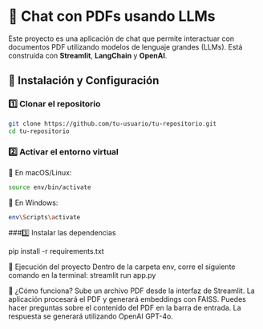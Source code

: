 # 📄 Chat con PDFs usando LLMs

Este proyecto es una aplicación de chat que permite interactuar con documentos PDF utilizando modelos de lenguaje grandes (LLMs). Está construida con **Streamlit**, **LangChain** y **OpenAI**.

## 🚀 Instalación y Configuración

### 1️⃣ Clonar el repositorio
```sh
git clone https://github.com/tu-usuario/tu-repositorio.git
cd tu-repositorio
```

### 2️⃣ Activar el entorno virtual
🔹 En macOS/Linux:
```sh
source env/bin/activate
```
🔹 En Windows:

```sh
env\Scripts\activate
```

###3️⃣ Instalar las dependencias

pip install -r requirements.txt

🏃 Ejecución del proyecto
Dentro de la carpeta env, corre el siguiente comando en la terminal:
streamlit run app.py

📝 ¿Cómo funciona?
Sube un archivo PDF desde la interfaz de Streamlit.
La aplicación procesará el PDF y generará embeddings con FAISS.
Puedes hacer preguntas sobre el contenido del PDF en la barra de entrada.
La respuesta se generará utilizando OpenAI GPT-4o.